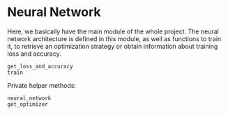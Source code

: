 # Neural Network

Here, we basically have the main module of the whole project. The neural network architecture is defined in this module, as well as functions to train it, to retrieve an optimization strategy or obtain information about training loss and accuracy.

```@docs
get_loss_and_accuracy
train
```

Private helper methods:
```@docs
neural_network
get_optimizer
```